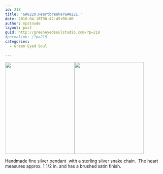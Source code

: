 ```yaml
---
id: 218
title: '&#8220;Heartbreaker&#8221;'
date: 2010-04-16T08:42:49+00:00
author: mpatnode
layout: post
guid: http://greeneyedsoulstudio.com/?p=218
#permalink: /?p=218
categories:
  - Green Eyed Soul
  
---
```

<a rel="attachment wp-att-217" href="http://greeneyedsoulstudio.com/wp-content/uploads/2010/04/elizapagecollection-089.jpg"><img class="alignnone size-medium wp-image-217" title="elizapagecollection 089" src="http://greeneyedsoulstudio.com/wp-content/uploads/2010/04/elizapagecollection-089-225x300.jpg" alt="" width="225" height="300" /></a><a rel="attachment wp-att-236" href="http://greeneyedsoulstudio.com/wp-content/uploads/2010/04/elizapagecollection-079.jpg"><img class="alignnone size-medium wp-image-236" title="elizapagecollection 079" src="http://greeneyedsoulstudio.com/wp-content/uploads/2010/04/elizapagecollection-079-225x300.jpg" alt="" width="225" height="300" /></a>

Handmade fine silver pendant  with a sterling silver snake chain.  The heart measures approx. 1 1/2 in. and has a brushed satin finish.